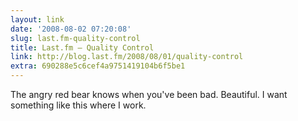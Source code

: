 ```yaml
---
layout: link
date: '2008-08-02 07:20:08'
slug: last.fm-quality-control
title: Last.fm – Quality Control
link: http://blog.last.fm/2008/08/01/quality-control
extra: 690288e5c6cef4a9751419104b6f5be1
---
```


The angry red bear knows when you've been bad. Beautiful. I want something like this where I work.